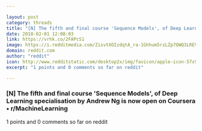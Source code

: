 ```yaml
---

layout: post
category: threads
title: "[N] The fifth and final course 'Sequence Models', of Deep Learning specialisation by Andrew Ng is now open on Coursera"
date: 2018-02-01 12:08:03
link: https://vrhk.co/2FAPcS1
image: https://i.redditmedia.com/ZisvtXOIzdqtA_ra-1Ghhum5rzLZp7OWQ3LREVt6fpM.jpg?w=320&s=eda14ca1501bc3a61a70170eb2c60489
domain: reddit.com
author: "reddit"
icon: http://www.redditstatic.com/desktop2x/img/favicon/apple-icon-57x57.png
excerpt: "1 points and 0 comments so far on reddit"

---
```


### [N] The fifth and final course 'Sequence Models', of Deep Learning specialisation by Andrew Ng is now open on Coursera • r/MachineLearning

1 points and 0 comments so far on reddit